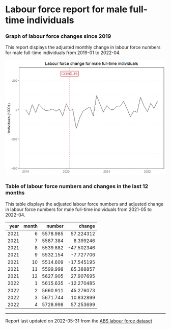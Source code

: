 Labour force report for male full-time individuals
================

### Graph of labour force changes since 2019

This report displays the adjusted monthly change in labour force numbers
for male full-time individuals from 2019-01 to 2022-04.

![](male_full-time_report_files/figure-gfm/unnamed-chunk-2-1.png)<!-- -->

### Table of labour force numbers and changes in the last 12 months

This table displays the adjusted labour force numbers and adjusted
change in labour force numbers for male full-time individuals from
2021-05 to 2022-04.

| year | month |   number |     change |
|-----:|------:|---------:|-----------:|
| 2021 |     6 | 5578.985 |  57.224312 |
| 2021 |     7 | 5587.384 |   8.399246 |
| 2021 |     8 | 5539.882 | -47.502346 |
| 2021 |     9 | 5532.154 |  -7.727706 |
| 2021 |    10 | 5514.609 | -17.545195 |
| 2021 |    11 | 5599.998 |  85.388857 |
| 2021 |    12 | 5627.905 |  27.907695 |
| 2022 |     1 | 5615.635 | -12.270485 |
| 2022 |     2 | 5660.911 |  45.276073 |
| 2022 |     3 | 5671.744 |  10.832899 |
| 2022 |     4 | 5728.998 |  57.253699 |

------------------------------------------------------------------------

Report last updated on 2022-05-31 from the [ABS labour force
dataset](https://www.abs.gov.au/statistics/labour/employment-and-unemployment/labour-force-australia/latest-release)
